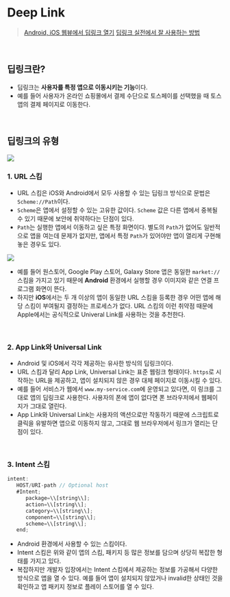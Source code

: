 # Deep Link
> [Android, iOS 웹뷰에서 딥링크 열기](https://blog.tossbusiness.com/articles/dev-4?utm_source=tossbusiness&utm_medium=blog&utm_campaign=dev-10)
> [딥링크 실전에서 잘 사용하는 방법](https://blog.tossbusiness.com/articles/dev-10)

<br/>

## 딥링크란?
- 딥링크는 **사용자를 특정 앱으로 이동시키는 기능**이다.
- 예를 들어 사용자가 온라인 쇼핑몰에서 결제 수단으로 토스페이를 선택했을 때 토스 앱의 결제 페이지로 이동한다.

<br/>

## 딥링크의 유형
<img src="https://core-cdn-fe.toss.im/image/optimize/?src=https://static.toss.im/ipd-tcs/toss_core/live/e213ecee-f002-424b-a6b4-560126ae14a9/Untitled.png?&w=1920&q=75">

### 1. URL 스킴
- URL 스킴은 iOS와 Android에서 모두 사용할 수 있는 딥링크 방식으로 문법은 `Scheme://Path`이다.
- `Scheme`은 앱에서 설정할 수 있는 고유한 값이다. `Scheme` 값은 다른 앱에서 중복될 수 있기 때문에 보안에 취약하다는 단점이 있다.
- `Path`는 실행한 앱에서 이동하고 싶은 특정 화면이다. 별도의 `Path`가 없어도 일반적으로 앱을 여는데 문제가 없지만, 앱에서 특정 `Path`가 있어야만 앱이 열리게 구현해놓은 경우도 있다.

<img src="https://core-cdn-fe.toss.im/image/optimize/?src=https://static.toss.im/ipd-tcs/toss_core/live/3013deef-aad0-41df-bea1-921db3723f58/Untitled.png?&w=1920&q=75">

- 예를 들어 원스토어, Google Play 스토어, Galaxy Store 앱은 동일한 `market://` 스킴을 가지고 있기 때문에 **Android** 환경에서 실행할 경우 이미지와 같은 연결 프로그램 화면이 뜬다.
- 하지만 **iOS**에서는 두 개 이상의 앱이 동일한 URL 스킴을 등록한 경우 어떤 앱에 해당 스킴이 부여될지 결정하는 프로세스가 없다. URL 스킴의 이런 취약점 때문에 Apple에서는 공식적으로 Univeral Link를 사용하는 것을 추천한다.

<br/>

### 2. App Link와 Universal Link
- Android 및 iOS에서 각각 제공하는 유사한 방식의 딥링크이다.
- URL 스킴과 달리 App Link, Universal Link는 표준 웹링크 형태이다. `https`로 시작하는 URL을 제공하고, 앱이 설치되지 않은 경우 대체 페이지로 이동시킬 수 있다.
- 예를 들어 서비스가 웹에서 `www.my-service.com`에 운영되고 있다면, 이 링크를 그대로 앱의 딥링크로 사용한다. 사용자의 폰에 앱이 없다면 폰 브라우저에서 웹페이지가 그대로 열린다.
- App Link와 Universal Link는 사용자의 액션으로만 작동하기 때문에 스크립트로 클릭을 유발하면 앱으로 이동하지 않고, 그대로 웹 브라우저에서 링크가 열리는 단점이 있다.

<br/>

### 3. Intent 스킴
```javascript
intent:
   HOST/URI-path // Optional host
   #Intent;
      package=\\[string\\];
      action=\\[string\\];
      category=\\[string\\];
      component=\\[string\\];
      scheme=\\[string\\];
   end;
```
- Android 환경에서 사용할 수 있는 스킴이다.
- Intent 스킴은 위와 같이 앱의 스킴, 패키지 등 많은 정보를 담으며 상당히 복잡한 형태를 가지고 있다.
- 복잡하지만 개발자 입장에서는 Intent 스킴에서 제공하는 정보를 가공해서 다양한 방식으로 앱을 열 수 있다. 예를 들어 앱이 설치되지 않았거나 invalid한 상태인 것을 확인하고 앱 패키지 정보로 플레이 스토어를 열 수 있다.

